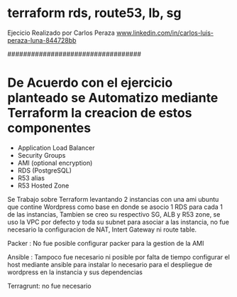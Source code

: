 # terraform rds, route53, lb, sg


Ejecicio Realizado por Carlos Peraza 
www.linkedin.com/in/carlos-luis-peraza-luna-844728bb

##################################

# De Acuerdo con el ejercicio planteado se Automatizo mediante Terraform la creacion de estos componentes

- Application Load Balancer
- Security Groups
- AMI (optional encryption)
- RDS (PostgreSQL)
- R53 alias
- R53 Hosted Zone


Se Trabajo sobre Terraform levantando 2 instancias con una ami ubuntu que contine Wordpress como base en donde se asocio
1 RDS para cada 1 de las instancias, Tambien se creo su respectivo SG, ALB y R53 zone, se uso la VPC por defecto y toda su subnet
para asociar a las instancia, no fue necesario la configuracion de NAT, Intert Gateway ni route table.



 Packer : No fue posible configurar packer para la gestion de la AMI

 Ansible : Tampoco fue necesario ni posible por falta de tiempo configurar el host mediante ansible para instalar  lo necesario para el despliegue de wordpress en la instancia y sus dependencias

 Terragrunt:  no fue necesario
